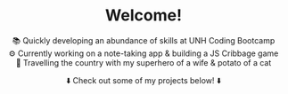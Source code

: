 <div align="center">

# Welcome!

📚 Quickly developing an abundance of skills at UNH Coding Bootcamp  
⚙️ Currently working on a note-taking app & building a JS Cribbage game  
🚙 Travelling the country with my superhero of a wife & potato of a cat  

⬇️ Check out some of my projects below! ⬇️

</div>
<!--
**JoelDore/JoelDore** is a ✨ _special_ ✨ repository because its `README.md` (this file) appears on your GitHub profile.

# Ideas:
- 🔭 Currently working on...
- 👯 Looking to collaborate on...
- 🤔 Looking for help with...
- 💬 Ask me about...
- 📫 How to reach me: 
- ⚡ Fun fact: 
-->
